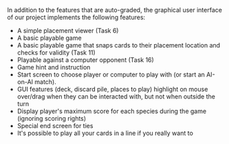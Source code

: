 In addition to the features that are auto-graded, the graphical user interface
of our project implements the following features:

 - A simple placement viewer (Task 6)
 - A basic playable game 
 - A basic playable game that snaps cards to their placement location and checks for validity (Task 11)
 - Playable against a computer opponent (Task 16)
 - Game hint and instruction
 - Start screen to choose player or computer to play with (or start an AI-on-AI match).
 - GUI features (deck, discard pile, places to play) highlight on mouse over/drag when they can be interacted with, but not when outside the turn
 - Display player's maximum score for each species during the game (ignoring scoring rights)
 - Special end screen for ties
 - It's possible to play all your cards in a line if you really want to
 

